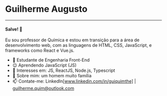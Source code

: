 # Guilherme Augusto
---
#### Salve! 👋

Eu sou professor de Química e estou em transição para a área de desenvolvimento web, com as linguagens de HTML, CSS, JavaScript, e frameworks como React e Vue.js. 

- 📘 Estudante de Engenharia Front-End
- 😉 Aprendendo JavaScript (JS)
- 🧐 Interesses em: JS, ReactJS, Node.js, Typescript
- 💬 Sobre mim: um homem muito família
- 📫 Contate-me: LinkedIn[www.linkedin.com/in/guiquimthe] | guilherme.quim@outlook.com
